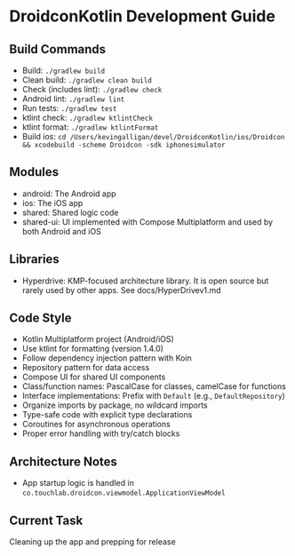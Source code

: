 # DroidconKotlin Development Guide

## Build Commands
- Build: `./gradlew build`
- Clean build: `./gradlew clean build`
- Check (includes lint): `./gradlew check`
- Android lint: `./gradlew lint`
- Run tests: `./gradlew test`
- ktlint check: `./gradlew ktlintCheck`
- ktlint format: `./gradlew ktlintFormat`
- Build ios: `cd /Users/kevingalligan/devel/DroidconKotlin/ios/Droidcon && xcodebuild -scheme Droidcon -sdk iphonesimulator`

## Modules

- android: The Android app
- ios: The iOS app
- shared: Shared logic code
- shared-ui: UI implemented with Compose Multiplatform and used by both Android and iOS

## Libraries

- Hyperdrive: KMP-focused architecture library. It is open source but rarely used by other apps. See docs/HyperDrivev1.md

## Code Style
- Kotlin Multiplatform project (Android/iOS)
- Use ktlint for formatting (version 1.4.0)
- Follow dependency injection pattern with Koin
- Repository pattern for data access
- Compose UI for shared UI components
- Class/function names: PascalCase for classes, camelCase for functions
- Interface implementations: Prefix with `Default` (e.g., `DefaultRepository`)
- Organize imports by package, no wildcard imports
- Type-safe code with explicit type declarations
- Coroutines for asynchronous operations
- Proper error handling with try/catch blocks

## Architecture Notes
- App startup logic is handled in `co.touchlab.droidcon.viewmodel.ApplicationViewModel`

## Current Task

Cleaning up the app and prepping for release